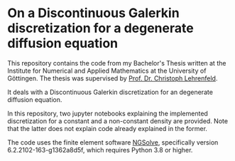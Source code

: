 # On a Discontinuous Galerkin discretization for a degenerate diffusion equation

This repository contains the code from my Bachelor's Thesis written at the Institute for Numerical and Applied Mathematics at the University of Göttingen. The thesis was supervised by [Prof. Dr. Christoph Lehrenfeld](https://cpde.math.uni-goettingen.de/en/members/CLehrenfeld/index.html).

It deals with a Discontinuous Galerkin discretization for an degenerate diffusion equation.

In this repository, two jupyter notebooks explaining the implemented discretization for a constant and a non-constant density are provided. Note that the latter does not explain code already explained in the former. 

The code uses the finite element software [NGSolve](https://ngsolve.org), specifically version 6.2.2102-163-g1362a8d5f, which requires Python 3.8 or higher. 
